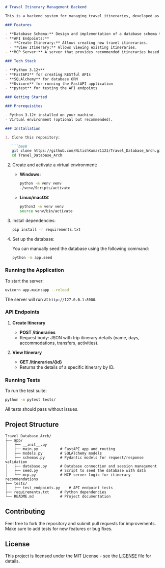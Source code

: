 
```markdown
# Travel Itinerary Management Backend

This is a backend system for managing travel itineraries, developed as part of a full-stack SDE intern assignment. The system includes a database architecture for trip itineraries, RESTful API endpoints for managing itineraries, and an MCP server for recommending itineraries based on the number of nights.

### Features

- **Database Schema:** Design and implementation of a database schema to manage trip itineraries, including hotel accommodations, transfers, and activities.
- **API Endpoints:**
  - **Create Itinerary:** Allows creating new travel itineraries.
  - **View Itinerary:** Allows viewing existing itineraries.
- **MCP Server:** A server that provides recommended itineraries based on the number of nights.

### Tech Stack

- **Python 3.12+**
- **FastAPI** for creating RESTful APIs
- **SQLAlchemy** for database ORM
- **Uvicorn** for running the FastAPI application
- **pytest** for testing the API endpoints

### Getting Started

### Prerequisites

- Python 3.12+ installed on your machine.
- Virtual environment (optional but recommended).

### Installation

1. Clone this repository:

   ```bash
   git clone https://github.com/NitishKumar1123/Travel_Database_Arch.git
   cd Travel_Database_Arch
   ```

2. Create and activate a virtual environment:

   - **Windows:**

     ```bash
     python -m venv venv
     ./venv/Scripts/activate
     ```

   - **Linux/macOS:**

     ```bash
     python3 -m venv venv
     source venv/bin/activate
     ```

3. Install dependencies:

   ```bash
   pip install -r requirements.txt
   ```

4. Set up the database:

   You can manually seed the database using the following command:

   ```bash
   python -m app.seed
   ```

### Running the Application

To start the server:

```bash
uvicorn app.main:app --reload
```

The server will run at `http://127.0.0.1:8000`.

### API Endpoints

1. **Create Itinerary**
   - **POST /itineraries**
   - Request body: JSON with trip itinerary details (name, days, accommodations, transfers, activities).

2. **View Itinerary**
   - **GET /itineraries/{id}**
   - Returns the details of a specific itinerary by ID.

### Running Tests

To run the test suite:

```bash
python -m pytest tests/
```

All tests should pass without issues.

## Project Structure

```
Travel_Database_Arch/
├── app/
│   ├── __init__.py
│   ├── main.py          # FastAPI app and routing
│   ├── models.py        # SQLAlchemy models
│   ├── schemas.py       # Pydantic models for request/response validation
│   ├── database.py      # Database connection and session management
│   ├── seed.py          # Script to seed the database with data
│   └── mcp.py           # MCP server logic for itinerary recommendations
├── tests/
│   ├── test_endpoints.py    # API endpoint tests
├── requirements.txt     # Python dependencies
└── README.md            # Project documentation
```

## Contributing

Feel free to fork the repository and submit pull requests for improvements. Make sure to add tests for new features or bug fixes.

## License

This project is licensed under the MIT License - see the [LICENSE](LICENSE) file for details.
```
